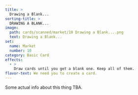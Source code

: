 ```yaml
---
title: >
  Drawing a Blank...
sorting-title: >
  DRAWING A BLANK...
image: 
  path: cards/scanned/market/10 Drawing a Blank....png
  text: Drawing a Blank...
set:
  name: Market
  number: 10
category: Basic Card
effects: 
  - >
    Draw cards until you get a blank one. Keep all of them.
flavor-text: We need you to create a card.
---
```

Some actual info about this thing TBA.
